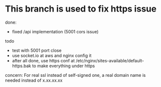 # This branch is used to fix https issue

done:
* fixed /api implementation (5001 cors issue)

todo
* test with 5001 port close
* use socket.io at aws and nginx config it
* after all done, use https conf at /etc/nginx/sites-available/default-https.bak to make everything under https

concern:
For real ssl instead of self-signed one, a real domain name is needed instead of x.xx.xx.xx
